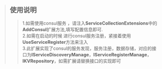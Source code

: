 ﻿>## 使用说明 
>> 1.如需使用consul服务 ，请注入<b>ServiceCollectionExtensions</b>中的<b>AddConsul</b>扩展方法,填写配置信息即可.    
>> 2.如需在启动的时候 进行consul服务注册，紧接着使用<b>UseServiceRegister</b>方法来注入    
>> 3.此扩展实现了consul的服务发现，服务注册，数据存储，对应的接口为<b>IServiceDiscoveryManage</b>，<b>IServiceRegisterManage</b>，<b>IKVRepository</b>，如需扩展请替换接口的实现即可
